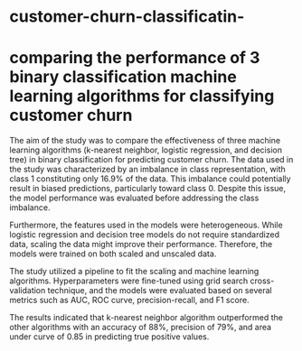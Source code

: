 # customer-churn-classificatin-
# comparing the performance of 3 binary classification machine learning algorithms for classifying customer churn

The aim of the study was to compare the effectiveness of three machine learning algorithms (k-nearest neighbor, logistic regression, and decision tree) in binary classification for predicting customer churn. The data used in the study was characterized by an imbalance in class representation, with class 1 constituting only 16.9% of the data. This imbalance could potentially result in biased predictions, particularly toward class 0. Despite this issue, the model performance was evaluated before addressing the class imbalance.

Furthermore, the features used in the models were heterogeneous. While logistic regression and decision tree models do not require standardized data, scaling the data might improve their performance. Therefore, the models were trained on both scaled and unscaled data.

The study utilized a pipeline to fit the scaling and machine learning algorithms. 
Hyperparameters were fine-tuned using grid search cross-validation technique, and the models were evaluated based on several metrics such as AUC, ROC curve, precision-recall, and F1 score.

The results indicated that k-nearest neighbor algorithm outperformed the other algorithms with an accuracy of 88%, precision of 79%, and area under curve of 0.85 in predicting true positive values.
